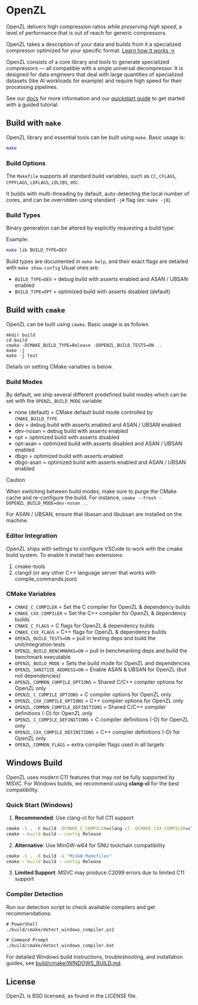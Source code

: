 # OpenZL

OpenZL delivers high compression ratios _while preserving high speed_, a level of performance that is out of reach for generic compressors.

OpenZL takes a description of your data and builds from it a specialized compressor optimized for your specific format. [Learn how it works →](getting-started/introduction.md)

OpenZL consists of a core library and tools to generate specialized compressors —
all compatible with a single universal decompressor.
It is designed for data engineers that deal with large quantities of specialized datasets (like AI workloads for example) and require high speed for their processing pipelines.

See our [docs](https://facebook.github.io/openzl) for more information and our [quickstart guide](https://facebook.github.io/openzl/getting-started/quick-start) to get started with a guided tutorial.

## Build with `make`

OpenZL library and essential tools can be built using `make`.
Basic usage is:
```sh
make
```

### Build Options
The `Makefile` supports all standard build variables, such as `CC`, `CFLAGS`, `CPPFLAGS`, `LDFLAGS`, `LDLIBS`, etc.

It builds with multi-threading by default, auto-detecting the local number of cores, and can be overridden using standard `-j#` flag (ex: `make -j8`).

### Build Types

Binary generation can be altered by explicitly requesting a build type:

Example:
```sh
make lib BUILD_TYPE=DEV
```

Build types are documented in `make help`, and their exact flags are detailed with `make show-config`
Usual ones are:
* `BUILD_TYPE=DEV` = debug build with asserts enabled and ASAN / UBSAN enabled
* `BUILD_TYPE=OPT` = optimized build with asserts disabled (default)


## Build with `cmake`

OpenZL can be built using `cmake`. Basic usage is as follows
```
mkdir build
cd build
cmake -DCMAKE_BUILD_TYPE=Release -DOPENZL_BUILD_TESTS=ON ..
make -j
make -j test
```
Details on setting CMake variables is below.

### Build Modes

By default, we ship several different predefined build modes which can be set with the `OPENZL_BUILD_MODE` variable:

* none (default) = CMake default build mode controlled by `CMAKE_BUILD_TYPE`
* dev = debug build with asserts enabled and ASAN / UBSAN enabled
* dev-nosan = debug build with asserts enabled
* opt = optimized build with asserts disabled
* opt-asan = optimized build with asserts disabled and ASAN / UBSAN enabled
* dbgo = optimized build with asserts enabled
* dbgo-asan = optimized build with asserts enabled and ASAN / UBSAN enabled

> [!CAUTION]
> When switching between build modes, make sure to purge the CMake cache and re-configure the build. For instance,
> `cmake --fresh -DOPENZL_BUILD_MODE=dev-nosan ..`

For ASAN / UBSAN, ensure that libasan and libubsan are installed on the machine.

### Editor Integration

OpenZL ships with settings to configure VSCode to work with the cmake build system. To enable it install two extensions:

1. cmake-tools
2. clangd (or any other C++ language server that works with compile_commands.json)


### CMake Variables

* `CMAKE_C_COMPILER` = Set the C compiler for OpenZL & dependency builds
* `CMAKE_CXX_COMPILER` = Set the C++ compiler for OpenZL & dependency builds
* `CMAKE_C_FLAGS` = C flags for OpenZL & dependency builds
* `CMAKE_CXX_FLAGS` = C++ flags for OpenZL & dependency builds
* `OPENZL_BUILD_TESTS=ON` = pull in testing deps and build the unit/integration tests
* `OPENZL_BUILD_BENCHMARKS=ON` = pull in benchmarking deps and build the benchmark executable
* `OPENZL_BUILD_MODE` = Sets the build mode for OpenZL and dependencies
* `OPENZL_SANITIZE_ADDRESS=ON` = Enable ASAN & UBSAN for OpenZL (but not dependencies)
* `OPENZL_COMMON_COMPILE_OPTIONS` = Shared C/C++ compiler options for OpenZL only
* `OPENZL_C_COMPILE_OPTIONS` = C compiler options for OpenZL only
* `OPENZL_CXX_COMPILE_OPTIONS` = C++ compiler options for OpenZL only
* `OPENZL_COMMON_COMPILE_DEFINITIONS` = Shared C/C++ compiler definitions (-D) for OpenZL only
* `OPENZL_C_COMPILE_DEFINITIONS` = C compiler definitions (-D) for OpenZL only
* `OPENZL_CXX_COMPILE_DEFINITIONS` = C++ compiler definitions (-D) for OpenZL only
* `OPENZL_COMMON_FLAGS` = extra compiler flags used in all targets

## Windows Build

OpenZL uses modern C11 features that may not be fully supported by MSVC. For Windows builds, we recommend using **clang-cl** for the best compatibility.

### Quick Start (Windows)

1. **Recommended**: Use clang-cl for full C11 support
```cmd
cmake -S . -B build -DCMAKE_C_COMPILER=clang-cl -DCMAKE_CXX_COMPILER=clang-cl
cmake --build build --config Release
```

2. **Alternative**: Use MinGW-w64 for GNU toolchain compatibility
```cmd
cmake -S . -B build -G "MinGW Makefiles"
cmake --build build --config Release
```

3. **Limited Support**: MSVC may produce C2099 errors due to limited C11 support

### Compiler Detection

Run our detection script to check available compilers and get recommendations:

```cmd
# PowerShell
./build/cmake/detect_windows_compiler.ps1

# Command Prompt
./build/cmake/detect_windows_compiler.bat
```

For detailed Windows build instructions, troubleshooting, and installation guides, see [build/cmake/WINDOWS_BUILD.md](build/cmake/WINDOWS_BUILD.md).

## License

OpenZL is BSD licensed, as found in the LICENSE file.
